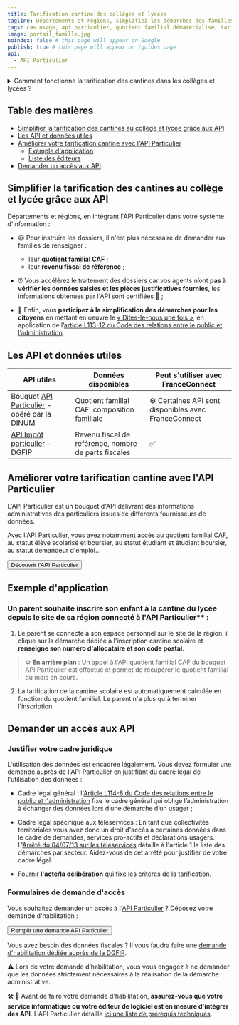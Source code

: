 ```yaml
---
title: Tarification cantine des collèges et lycées
tagline: Départements et régions, simplifiez les démarches des familles en calculant automatiquement leur tarif de restauration scolaire pour les collégiens et lycéens.
tags: cas usage, api particulier, quotient familial dématérialisé, tarification restauration scolaire, cantine collège, cantine lycée
image: portail_famille.jpg
noindex: false # this page will appear on Google
publish: true # this page will appear on /guides page
api:
  - API Particulier
---
```


<details>
   <summary>Comment fonctionne la tarification des cantines dans les collèges et lycées ?</summary>

Les départements sont en charge des cantines des collèges, et les régions, des cantines des lycées. Dans ce cadre, ce sont ces collectivités qui fixent les tarifs de la restauration scolaire et qui peuvent décider d'appliquer une tarification sociale sur la base des revenus de la famille.

Pour en savoir plus, consulter cette page de [Service-Public.fr](https://www.service-public.fr/particuliers/vosdroits/F24569)

</details>


## Table des matières

- [Simplifier la tarification des cantines au collège et lycée grâce aux API](#simplifier-la-tarification-des-cantines-au-college-et-lycee-grace-aux-api)
- [Les API et données utiles](#les-api-et-données-utiles)
- [Améliorer votre tarification cantine avec l'API Particulier](#améliorer-votre-portail-famille-avec-lapi-particulier)
  - [Exemple d'application](#exemple-d-application)
  - [Liste des éditeurs](#les-editeurs-connectes-a-l-api-particulier)
- [Demander un accès aux API](#demander-un-accès-aux-api)


## Simplifier la tarification des cantines au collège et lycée grâce aux API

Départements et régions, en intégrant l'API Particulier dans votre système d'information :

- 😃 Pour instruire les dossiers, il n'est plus nécessaire de demander aux familles de renseigner : 
   - leur **quotient familial CAF** ;
   - leur **revenu fiscal de référence** ;

- ⏰ Vous accélérez le traitement des dossiers car vos agents n’ont **pas à vérifier les données saisies et les pièces justificatives fournies**, les informations obtenues par l'API sont certifiées 🔎 ;

- 🎯 Enfin, vous **participez à la simplification des démarches pour les citoyens** en mettant en oeuvre le [« Dites-le-nous une fois »](https://www.numerique.gouv.fr/services/guichet-dites-le-nous-une-fois/), en application de l’[article L113-12 du Code des relations entre le public et l’administration](https://www.legifrance.gouv.fr/codes/article_lc/LEGIARTI000037313155).

## Les API et données utiles

| API utiles | Données disponibles |  Peut s'utiliser avec FranceConnect |
| --- | --- | --- |
| Bouquet [API Particulier](https://particulier.api.gouv.fr/catalogue) - opéré par la DINUM | Quotient familial CAF, composition familiale| ⚙️ Certaines API sont disponibles avec FranceConnect |
| [API Impôt particulier](/les-api/impot-particulier) - DGFIP | Revenu fiscal de référence, nombre de parts fiscales | ✅ |


## Améliorer votre tarification cantine avec l'API Particulier

L'API Particulier est un bouquet d'API délivrant des informations administratives des particuliers issues de différents fournisseurs de données.

Avec l'API Particulier, vous avez notamment accès au quotient familial CAF, au statut élève scolarisé et boursier, au statut étudiant et étudiant boursier, au statut demandeur d'emploi...

<Button href="https://particulier.api.gouv.fr/catalogue">Découvrir l'API Particulier</Button>

## Exemple d'application

### Un parent souhaite inscrire son enfant à la cantine du lycée depuis le site de sa région connecté à l'API Particulier** :

1. Le parent se connecte à son espace personnel sur le site de la région, il clique sur la démarche dédiée à l'inscription cantine scolaire et **renseigne son numéro d'allocataire et son code postal**.

> ⚙️ **En arrière plan** : Un appel à l'API quotient familial CAF du bouquet API Particulier est effectué et permet de récupérer le quotient familial du mois en cours.

2. La tarification de la cantine scolaire est automatiquement calculée en fonction du quotient familial. Le parent n'a plus qu'à terminer l'inscription.


## Demander un accès aux API

### Justifier votre cadre juridique

L'utilisation des données est encadrée légalement. Vous devez formuler une demande auprès de l'API Particulier en justifiant du cadre légal de l'utilisation des données :

- Cadre légal général : l'[Article L114-8 du Code des relations entre le public et l'administration](https://www.legifrance.gouv.fr/codes/article_lc/LEGIARTI000045213315) fixe le cadre général qui oblige l’administration à échanger des données lors d’une démarche d’un usager ;

- Cadre légal spécifique aux téléservices : En tant que collectivités territoriales vous avez donc un droit d'accès à certaines données dans le cadre de demandes, services pro-actifs et déclarations usagers. 
L'[Arrêté du 04/07/13 sur les téléservices](https://www.legifrance.gouv.fr/loda/id/JORFTEXT000027697207/#:~:text=Dans%20les%20r%C3%A9sum%C3%A9s-,Arr%C3%AAt%C3%A9%20du%204%20juillet%202013%20autorisant%20la%20mise%20en%20%C5%93uvre,publiques%20locales%20dont%20ils%20sont) détaille à l'article 1 la liste des démarches par secteur. Aidez-vous de cet arrêté pour justifier de votre cadre légal.

- Fournir **l'acte/la délibération** qui fixe les critères de la tarification.

### Formulaires de demande d'accès

Vous souhaitez demander un accès à l'[API Particulier](https://particulier.api.gouv.fr/catalogue) ? Déposez votre demande d'habilitation :

<Button href="https://datapass.api.gouv.fr/api-particulier?demarche=ccas">Remplir une demande API Particulier</Button>

Vous avez besoin des données fiscales ? Il vous faudra faire une [demande d'habilitation dédiée auprès de la DGFIP](/les-api/impot-particulier).

⚠️ Lors de votre demande d’habilitation, vous vous engagez à ne demander que les données strictement nécessaires à la réalisation de la démarche administrative.

🛠 🧰 Avant de faire votre demande d'habilitation, **assurez-vous que votre service informatique ou votre éditeur de logiciel est en mesure d'intégrer des API**. L'API Particulier détaille [ici une liste de prérequis techniques](https://particulier.api.gouv.fr/developpeurs#prerequis-techniques). 